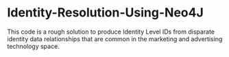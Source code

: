 # Identity-Resolution-Using-Neo4J
This code is a rough solution to produce Identity Level IDs from disparate identity data relationships that are common in the marketing and advertising technology space.  
